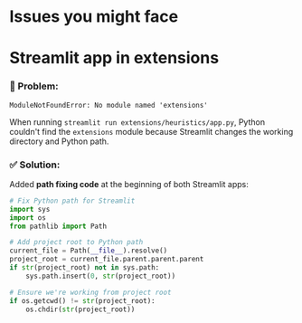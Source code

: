 # Issues you might face 


# Streamlit app in extensions

### **🔴 Problem:**
```
ModuleNotFoundError: No module named 'extensions'
```
When running `streamlit run extensions/heuristics/app.py`, Python couldn't find the `extensions` module because Streamlit changes the working directory and Python path.

### **✅ Solution:**
Added **path fixing code** at the beginning of both Streamlit apps:

```python
# Fix Python path for Streamlit
import sys
import os
from pathlib import Path

# Add project root to Python path
current_file = Path(__file__).resolve()
project_root = current_file.parent.parent.parent
if str(project_root) not in sys.path:
    sys.path.insert(0, str(project_root))

# Ensure we're working from project root
if os.getcwd() != str(project_root):
    os.chdir(str(project_root))
```
